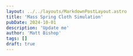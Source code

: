 ```yaml
---
layout: ../../layouts/MarkdownPostLayout.astro
title: 'Mass Spring Cloth Simulation'
pubDate: 2024-10-01
description: 'Update me'
author: 'Matt Bishop'
tags: []
draft: true
---
```

